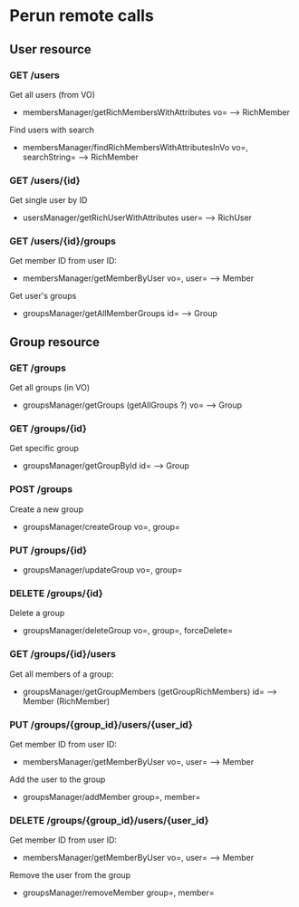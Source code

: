 # Perun remote calls

## User resource

### GET /users

Get all users (from VO)
* membersManager/getRichMembersWithAttributes vo=<VO ID> --> RichMember

Find users with search
* membersManager/findRichMembersWithAttributesInVo vo=<VO ID>, searchString=<string> --> RichMember

### GET /users/{id}

Get single user by ID
* usersManager/getRichUserWithAttributes user=<user ID> --> RichUser

### GET /users/{id}/groups

Get member ID from user ID:
* membersManager/getMemberByUser vo=<VO ID>, user=<user ID> --> Member

Get user's groups
* groupsManager/getAllMemberGroups id=<member ID> --> Group


## Group resource

### GET /groups

Get all groups (in VO)
* groupsManager/getGroups (getAllGroups ?) vo=<VO ID> --> Group

### GET /groups/{id}

Get specific group
* groupsManager/getGroupById id=<group ID> --> Group

### POST /groups

Create a new group
* groupsManager/createGroup vo=<VO ID>, group=<new group entity>

### PUT /groups/{id}
* groupsManager/updateGroup vo=<VO ID>, group=<group entity>

### DELETE /groups/{id}

Delete a group
* groupsManager/deleteGroup vo=<VO ID>, group=<group entity>, forceDelete=<bool>

### GET /groups/{id}/users

Get all members of a group:
* groupsManager/getGroupMembers (getGroupRichMembers) id=<group ID> --> Member (RichMember)

### PUT /groups/{group_id}/users/{user_id}

Get member ID from user ID:
* membersManager/getMemberByUser vo=<VO ID>, user=<user ID> --> Member

Add the user to the group
* groupsManager/addMember group=<group ID>, member=<member ID>

### DELETE /groups/{group_id}/users/{user_id}

Get member ID from user ID:
* membersManager/getMemberByUser vo=<VO ID>, user=<user ID> --> Member

Remove the user from the group
* groupsManager/removeMember group=<group ID>, member=<member ID>

